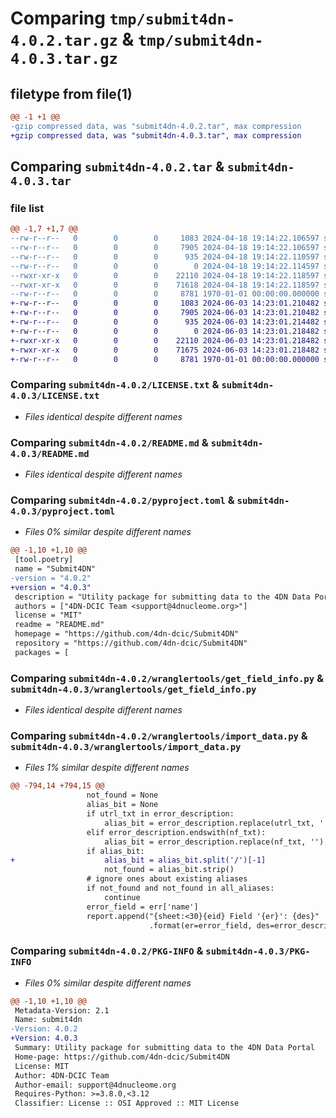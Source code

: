 # Comparing `tmp/submit4dn-4.0.2.tar.gz` & `tmp/submit4dn-4.0.3.tar.gz`

## filetype from file(1)

```diff
@@ -1 +1 @@
-gzip compressed data, was "submit4dn-4.0.2.tar", max compression
+gzip compressed data, was "submit4dn-4.0.3.tar", max compression
```

## Comparing `submit4dn-4.0.2.tar` & `submit4dn-4.0.3.tar`

### file list

```diff
@@ -1,7 +1,7 @@
--rw-r--r--   0        0        0     1083 2024-04-18 19:14:22.106597 submit4dn-4.0.2/LICENSE.txt
--rw-r--r--   0        0        0     7905 2024-04-18 19:14:22.106597 submit4dn-4.0.2/README.md
--rw-r--r--   0        0        0      935 2024-04-18 19:14:22.110597 submit4dn-4.0.2/pyproject.toml
--rw-r--r--   0        0        0        0 2024-04-18 19:14:22.114597 submit4dn-4.0.2/wranglertools/__init__.py
--rwxr-xr-x   0        0        0    22110 2024-04-18 19:14:22.118597 submit4dn-4.0.2/wranglertools/get_field_info.py
--rwxr-xr-x   0        0        0    71618 2024-04-18 19:14:22.118597 submit4dn-4.0.2/wranglertools/import_data.py
--rw-r--r--   0        0        0     8781 1970-01-01 00:00:00.000000 submit4dn-4.0.2/PKG-INFO
+-rw-r--r--   0        0        0     1083 2024-06-03 14:23:01.210482 submit4dn-4.0.3/LICENSE.txt
+-rw-r--r--   0        0        0     7905 2024-06-03 14:23:01.210482 submit4dn-4.0.3/README.md
+-rw-r--r--   0        0        0      935 2024-06-03 14:23:01.214482 submit4dn-4.0.3/pyproject.toml
+-rw-r--r--   0        0        0        0 2024-06-03 14:23:01.218482 submit4dn-4.0.3/wranglertools/__init__.py
+-rwxr-xr-x   0        0        0    22110 2024-06-03 14:23:01.218482 submit4dn-4.0.3/wranglertools/get_field_info.py
+-rwxr-xr-x   0        0        0    71675 2024-06-03 14:23:01.218482 submit4dn-4.0.3/wranglertools/import_data.py
+-rw-r--r--   0        0        0     8781 1970-01-01 00:00:00.000000 submit4dn-4.0.3/PKG-INFO
```

### Comparing `submit4dn-4.0.2/LICENSE.txt` & `submit4dn-4.0.3/LICENSE.txt`

 * *Files identical despite different names*

### Comparing `submit4dn-4.0.2/README.md` & `submit4dn-4.0.3/README.md`

 * *Files identical despite different names*

### Comparing `submit4dn-4.0.2/pyproject.toml` & `submit4dn-4.0.3/pyproject.toml`

 * *Files 0% similar despite different names*

```diff
@@ -1,10 +1,10 @@
 [tool.poetry]
 name = "Submit4DN"
-version = "4.0.2"
+version = "4.0.3"
 description = "Utility package for submitting data to the 4DN Data Portal"
 authors = ["4DN-DCIC Team <support@4dnucleome.org>"]
 license = "MIT"
 readme = "README.md"
 homepage = "https://github.com/4dn-dcic/Submit4DN"
 repository = "https://github.com/4dn-dcic/Submit4DN"
 packages = [
```

### Comparing `submit4dn-4.0.2/wranglertools/get_field_info.py` & `submit4dn-4.0.3/wranglertools/get_field_info.py`

 * *Files identical despite different names*

### Comparing `submit4dn-4.0.2/wranglertools/import_data.py` & `submit4dn-4.0.3/wranglertools/import_data.py`

 * *Files 1% similar despite different names*

```diff
@@ -794,14 +794,15 @@
                 not_found = None
                 alias_bit = None
                 if utrl_txt in error_description:
                     alias_bit = error_description.replace(utrl_txt, '')
                 elif error_description.endswith(nf_txt):
                     alias_bit = error_description.replace(nf_txt, '').replace("'", '')
                 if alias_bit:
+                    alias_bit = alias_bit.split('/')[-1]
                     not_found = alias_bit.strip()
                 # ignore ones about existing aliases
                 if not_found and not_found in all_aliases:
                     continue
                 error_field = err['name']
                 report.append("{sheet:<30}{eid} Field '{er}': {des}"
                               .format(er=error_field, des=error_description, eid=error_id, sheet="ERROR " + sheet.lower()))
```

### Comparing `submit4dn-4.0.2/PKG-INFO` & `submit4dn-4.0.3/PKG-INFO`

 * *Files 0% similar despite different names*

```diff
@@ -1,10 +1,10 @@
 Metadata-Version: 2.1
 Name: submit4dn
-Version: 4.0.2
+Version: 4.0.3
 Summary: Utility package for submitting data to the 4DN Data Portal
 Home-page: https://github.com/4dn-dcic/Submit4DN
 License: MIT
 Author: 4DN-DCIC Team
 Author-email: support@4dnucleome.org
 Requires-Python: >=3.8.0,<3.12
 Classifier: License :: OSI Approved :: MIT License
```

